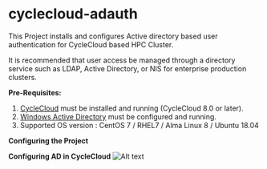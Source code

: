 # cyclecloud-adauth
This Project installs and configures Active directory based user authentication for CycleCloud based HPC Cluster.

It is recommended that user access be managed through a directory service such as LDAP, Active Directory, or NIS for enterprise production clusters. 


**Pre-Requisites:**
1. [CycleCloud](https://learn.microsoft.com/en-us/azure/cyclecloud/qs-install-marketplace?view=cyclecloud-8) must be installed and running (CycleCloud 8.0 or later).
2. [Windows Active Directory](https://learn.microsoft.com/en-us/windows-server/identity/ad-ds/deploy/install-active-directory-domain-services--level-100-) must be configured and running. 
3. Supported OS version : CentOS 7 / RHEL7 / Alma Linux 8 / Ubuntu 18.04

**Configuring the Project**

**Configuring AD in CycleCloud**
![Alt text](https://github.com/vinil-v/cyclecloud-adauth/blob/main/images/ad-screenshot.png?raw=true)

